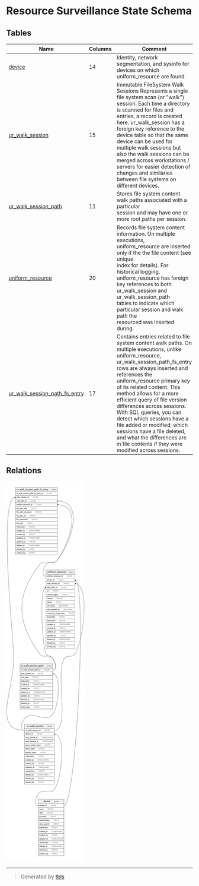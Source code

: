 # Resource Surveillance State Schema

## Tables

| Name                                                              | Columns | Comment                                                                                                                                                                                                                                                                                                                                                                                                                                                                                                                                                | Type  |
| ----------------------------------------------------------------- | ------- | ------------------------------------------------------------------------------------------------------------------------------------------------------------------------------------------------------------------------------------------------------------------------------------------------------------------------------------------------------------------------------------------------------------------------------------------------------------------------------------------------------------------------------------------------------ | ----- |
| [device](device.md)                                               | 14      | Identity, network segmentation, and sysinfo for devices on which uniform_resource are found                                                                                                                                                                                                                                                                                                                                                                                                                                                            | table |
| [ur_walk_session](ur_walk_session.md)                             | 15      | Immutable FileSystem Walk Sessions Represents a single file system scan (or  "walk") session. Each time a directory is scanned for files and entries, a  record is created here. ur_walk_session has a foreign key reference to the  device table so that the same device can be used for multiple walk sessions  but also the walk sessions can be merged across workstations / servers for easier  detection of changes and similaries between file systems on different devices.                                                                    | table |
| [ur_walk_session_path](ur_walk_session_path.md)                   | 11      | Stores file system content walk paths associated with a particular<br>session and may have one or more root paths per session.                                                                                                                                                                                                                                                                                                                                                                                                                         | table |
| [uniform_resource](uniform_resource.md)                           | 20      | Records file system content information. On multiple executions,<br>uniform_resource are inserted only if the the file content (see unique <br>index for details). For historical logging, uniform_resource has foreign<br>key references to both ur_walk_session and ur_walk_session_path<br>tables to indicate which particular session and walk path the<br>resourced was inserted during.                                                                                                                                                          | table |
| [ur_walk_session_path_fs_entry](ur_walk_session_path_fs_entry.md) | 17      | Contains entries related to file system content walk paths. On multiple executions,  unlike uniform_resource, ur_walk_session_path_fs_entry rows are always inserted and   references the uniform_resource primary key of its related content.  This method allows for a more efficient query of file version differences across  sessions. With SQL queries, you can detect which sessions have a file added or modified,   which sessions have a file deleted, and what the differences are in file contents  if they were modified across sessions. | table |

## Relations

![er](schema.svg)

---

> Generated by [tbls](https://github.com/k1LoW/tbls)
